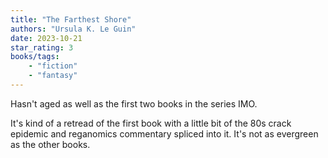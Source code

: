 ```yaml
---
title: "The Farthest Shore"
authors: "Ursula K. Le Guin"
date: 2023-10-21
star_rating: 3
books/tags:
    - "fiction"
    - "fantasy"
---
```

Hasn't aged as well as the first two books in the series IMO.

It's kind of a retread of the first book with a little bit of the 80s crack epidemic and reganomics commentary spliced into it. It's not as evergreen as the other books.

<!--more-->